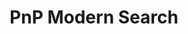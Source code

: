 ---
title: "PnP Modern Search"
description: "Create highly flexible and personalized search experience in minutes"
image: "images/samples-background-modern-search.webp"
externalUrl: "https://microsoft-search.github.io/pnp-modern-search/"
---